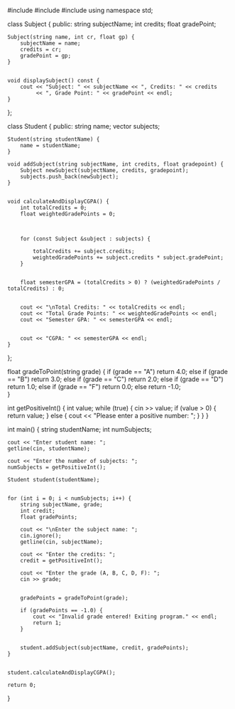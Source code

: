 #include <iostream>
#include <vector>
#include <string>
using namespace std;

class Subject {
public:
    string subjectName;
    int credits;
    float gradePoint;

    Subject(string name, int cr, float gp) {
        subjectName = name;
        credits = cr;
        gradePoint = gp;
    }


    void displaySubject() const {
        cout << "Subject: " << subjectName << ", Credits: " << credits
             << ", Grade Point: " << gradePoint << endl;
    }
};

class Student {
public:
    string name;
    vector<Subject> subjects;

    Student(string studentName) {
        name = studentName;
    }

    void addSubject(string subjectName, int credits, float gradepoint) {
        Subject newSubject(subjectName, credits, gradepoint);
        subjects.push_back(newSubject);
    }


    void calculateAndDisplayCGPA() {
        int totalCredits = 0;
        float weightedGradePoints = 0;


        
        for (const Subject &subject : subjects) {
          
            totalCredits += subject.credits;
            weightedGradePoints += subject.credits * subject.gradePoint; 
        }

       
        float semesterGPA = (totalCredits > 0) ? (weightedGradePoints / totalCredits) : 0;
        
        
        cout << "\nTotal Credits: " << totalCredits << endl;
        cout << "Total Grade Points: " << weightedGradePoints << endl;
        cout << "Semester GPA: " << semesterGPA << endl;

      
        cout << "CGPA: " << semesterGPA << endl;
    }
};

float gradeToPoint(string grade) {
    if (grade == "A") return 4.0;
    else if (grade == "B") return 3.0;
    else if (grade == "C") return 2.0;
    else if (grade == "D") return 1.0;
    else if (grade == "F") return 0.0;
    else return -1.0;  
}


int getPositiveInt() {
    int value;
    while (true) {
        cin >> value;
        if (value > 0) {
            return value;
        } else {
            cout << "Please enter a positive number: ";
        }
    }
}

int main() {
    string studentName;
    int numSubjects;


    cout << "Enter student name: ";
    getline(cin, studentName);

    cout << "Enter the number of subjects: ";
    numSubjects = getPositiveInt();

    Student student(studentName);

    
    for (int i = 0; i < numSubjects; i++) {
        string subjectName, grade;
        int credit;
        float gradePoints;

        cout << "\nEnter the subject name: ";
        cin.ignore(); 
        getline(cin, subjectName);

        cout << "Enter the credits: ";
        credit = getPositiveInt();

        cout << "Enter the grade (A, B, C, D, F): ";
        cin >> grade;

     
        gradePoints = gradeToPoint(grade);

        if (gradePoints == -1.0) {
            cout << "Invalid grade entered! Exiting program." << endl;
            return 1;
        }

      
        student.addSubject(subjectName, credit, gradePoints);
    }

    
    student.calculateAndDisplayCGPA();

    return 0;
}
